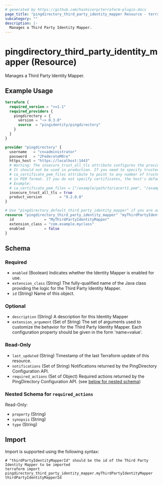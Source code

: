 ```yaml
---
# generated by https://github.com/hashicorp/terraform-plugin-docs
page_title: "pingdirectory_third_party_identity_mapper Resource - terraform-provider-pingdirectory"
subcategory: ""
description: |-
  Manages a Third Party Identity Mapper.
---
```


# pingdirectory_third_party_identity_mapper (Resource)

Manages a Third Party Identity Mapper.

## Example Usage

```terraform
terraform {
  required_version = ">=1.1"
  required_providers {
    pingdirectory = {
      version = "~> 0.3.0"
      source  = "pingidentity/pingdirectory"
    }
  }
}

provider "pingdirectory" {
  username   = "cn=administrator"
  password   = "2FederateM0re"
  https_host = "https://localhost:1443"
  # Warning: The insecure_trust_all_tls attribute configures the provider to trust any certificate presented by the PingDirectory server.
  # It should not be used in production. If you need to specify trusted CA certificates, use the
  # ca_certificate_pem_files attribute to point to any number of trusted CA certificate files
  # in PEM format. If you do not specify certificates, the host's default root CA set will be used.
  # Example:
  # ca_certificate_pem_files = ["/example/path/to/cacert1.pem", "/example/path/to/cacert2.pem"]
  insecure_trust_all_tls = true
  product_version        = "9.2.0.0"
}

# Use "pingdirectory_default_third_party_identity_mapper" if you are adopting existing configuration from the PingDirectory server into Terraform
resource "pingdirectory_third_party_identity_mapper" "myThirdPartyIdentityMapper" {
  id              = "MyThirdPartyIdentityMapper"
  extension_class = "com.example.myclass"
  enabled         = false
}
```

<!-- schema generated by tfplugindocs -->
## Schema

### Required

- `enabled` (Boolean) Indicates whether the Identity Mapper is enabled for use.
- `extension_class` (String) The fully-qualified name of the Java class providing the logic for the Third Party Identity Mapper.
- `id` (String) Name of this object.

### Optional

- `description` (String) A description for this Identity Mapper
- `extension_argument` (Set of String) The set of arguments used to customize the behavior for the Third Party Identity Mapper. Each configuration property should be given in the form 'name=value'.

### Read-Only

- `last_updated` (String) Timestamp of the last Terraform update of this resource.
- `notifications` (Set of String) Notifications returned by the PingDirectory Configuration API.
- `required_actions` (Set of Object) Required actions returned by the PingDirectory Configuration API. (see [below for nested schema](#nestedatt--required_actions))

<a id="nestedatt--required_actions"></a>
### Nested Schema for `required_actions`

Read-Only:

- `property` (String)
- `synopsis` (String)
- `type` (String)

## Import

Import is supported using the following syntax:

```shell
# "thirdPartyIdentityMapperId" should be the id of the Third Party Identity Mapper to be imported
terraform import pingdirectory_third_party_identity_mapper.myThirdPartyIdentityMapper thirdPartyIdentityMapperId
```
